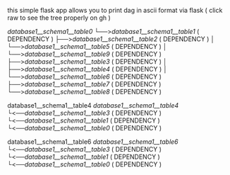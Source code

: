 this simple flask app allows you to print dag in ascii format via flask ( click raw to see the tree properly on gh )


*database1__schema1__table0*
└──>*database1__schema1__table1* ( DEPENDENCY )
    ├──>*database1__schema1__table2* ( DEPENDENCY )
    │   └──>*database1__schema1__table5* ( DEPENDENCY )
    │       └──>*database1__schema1__table9* ( DEPENDENCY )
    ├──>*database1__schema1__table3* ( DEPENDENCY )
    │   ├──>*database1__schema1__table4* ( DEPENDENCY )
    │   └──>*database1__schema1__table6* ( DEPENDENCY )
    ├──>*database1__schema1__table7* ( DEPENDENCY )
    └──>*database1__schema1__table8* ( DEPENDENCY )

database1__schema1__table4
*database1__schema1__table4*
└<──*database1__schema1__table3* ( DEPENDENCY )
    └<──*database1__schema1__table1* ( DEPENDENCY )
        └<──*database1__schema1__table0* ( DEPENDENCY )

database1__schema1__table6
*database1__schema1__table6*
└<──*database1__schema1__table3* ( DEPENDENCY )
    └<──*database1__schema1__table1* ( DEPENDENCY )
        └<──*database1__schema1__table0* ( DEPENDENCY )